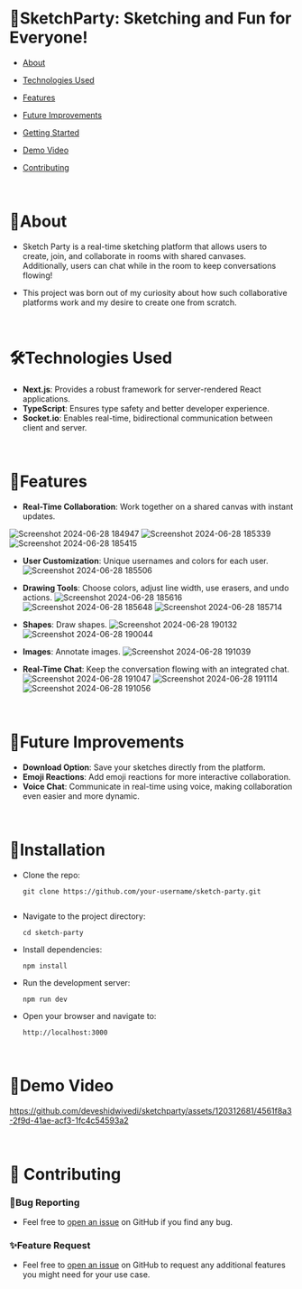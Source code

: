 # 🎨SketchParty: Sketching and Fun for Everyone!

- [About](#about)
- [Technologies Used](#technologies-used)
- [Features](#features)
- [Future Improvements](#future-improvements)
- [Getting Started](#installation)
- [Demo Video](#demo)
- [Contributing](#contribute)
  
  <br />

<a id="about"></a>
# 📖About 
- Sketch Party is a real-time sketching platform that allows users to create, join, and collaborate in rooms with shared canvases. Additionally, users can chat while in the room to keep conversations flowing!

- This project was born out of my curiosity about how such collaborative platforms work and my desire to create one from scratch.
  
<br />

  <a id="technologies-used"></a>
# 🛠️Technologies Used
-   **Next.js**: Provides a robust framework for server-rendered React applications.
-   **TypeScript**: Ensures type safety and better developer experience.
-   **Socket.io**: Enables real-time, bidirectional communication between client and server.
  
<br />

  <a id="features"></a>
# 🌟Features 
-   **Real-Time Collaboration**: Work together on a shared canvas with instant updates.
  
  ![Screenshot 2024-06-28 184947](https://github.com/deveshidwivedi/sketchparty/assets/120312681/90143c7b-7c0e-4020-8541-9e16aed88682)
  ![Screenshot 2024-06-28 185339](https://github.com/deveshidwivedi/sketchparty/assets/120312681/6380e092-5fca-47c3-af7c-3ddd8f2f607c)
  ![Screenshot 2024-06-28 185415](https://github.com/deveshidwivedi/sketchparty/assets/120312681/edc18ba7-92bc-49c8-b0ff-d83a4cf602db)

-   **User Customization**: Unique usernames and colors for each user.
   ![Screenshot 2024-06-28 185506](https://github.com/deveshidwivedi/sketchparty/assets/120312681/c6d93994-6052-47e9-9fd1-f3f984f7e426)

-   **Drawing Tools**: Choose colors, adjust line width, use erasers, and undo actions.
    ![Screenshot 2024-06-28 185616](https://github.com/deveshidwivedi/sketchparty/assets/120312681/bab25fa8-6904-420e-b5fb-e72c096975a4)
    ![Screenshot 2024-06-28 185648](https://github.com/deveshidwivedi/sketchparty/assets/120312681/7b7922a6-1a45-46a4-8170-4d0c0c15f305)
    ![Screenshot 2024-06-28 185714](https://github.com/deveshidwivedi/sketchparty/assets/120312681/2033e891-e69f-48c7-904e-7db625a696fc)

-   **Shapes**: Draw shapes.
   ![Screenshot 2024-06-28 190132](https://github.com/deveshidwivedi/sketchparty/assets/120312681/e5042727-d7dd-4ff2-998d-7ed450d98a00)
   ![Screenshot 2024-06-28 190044](https://github.com/deveshidwivedi/sketchparty/assets/120312681/ce596462-dd23-4f71-943e-6dc4eaa47b60)

-   **Images**: Annotate images.
    ![Screenshot 2024-06-28 191039](https://github.com/deveshidwivedi/sketchparty/assets/120312681/ae7b7dc9-8dc8-4075-a9af-a739ffcfe449)

-   **Real-Time Chat**: Keep the conversation flowing with an integrated chat.
   ![Screenshot 2024-06-28 191047](https://github.com/deveshidwivedi/sketchparty/assets/120312681/c41c9e8c-2b9d-415f-ae11-caf93738d845)
  ![Screenshot 2024-06-28 191114](https://github.com/deveshidwivedi/sketchparty/assets/120312681/199ae2f8-f3b5-4fda-a6f8-2157792e5e96)
  ![Screenshot 2024-06-28 191056](https://github.com/deveshidwivedi/sketchparty/assets/120312681/b825163c-f15f-4fbb-a362-c5dc211570a4)

  
<br />

  <a id="future-improvements"></a>
# 🚀Future Improvements
-   **Download Option**: Save your sketches directly from the platform.
-   **Emoji Reactions**: Add emoji reactions for more interactive collaboration.
-   **Voice Chat**: Communicate in real-time using voice, making collaboration even easier and more dynamic.
  
<br />

   <a id="installation"></a>
# 🔧Installation
-   Clone the repo:

    ```
    git clone https://github.com/your-username/sketch-party.git 
   

-   Navigate to the project directory:

    ```
    cd sketch-party 
    ```
    
-   Install dependencies:

    ``` 
    npm install
    ```
    
-   Run the development server:
  
     ```
    npm run dev
    ```
    
-   Open your browser and navigate to:
  
    ```
    http://localhost:3000
    ```
    
<br />

  <a id="demo"></a>
# 🎥Demo Video



https://github.com/deveshidwivedi/sketchparty/assets/120312681/4561f8a3-2f9d-41ae-acf3-1fc4c54593a2




<br />

  <a id="contribute"></a>
# 🤝 Contributing
### 🐞Bug Reporting
- Feel free to  [open an issue](https://github.com/deveshidwivedi/sketchparty/issues)  on GitHub if you find any bug.
### ✨Feature Request
- Feel free to  [open an issue](https://github.com/deveshidwivedi/sketchparty/issues)  on GitHub to request any additional features you might need for your use case.
<br />
